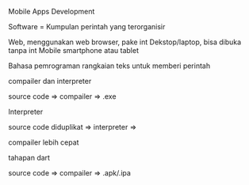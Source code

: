 Mobile Apps Development

Software = Kumpulan perintah yang terorganisir

Web, menggunakan web browser, pake int
Dekstop/laptop, bisa dibuka tanpa int
Mobile smartphone atau tablet

Bahasa pemrograman rangkaian teks untuk memberi perintah 

compailer dan interpreter

source code => compailer => .exe

Interpreter 

source code diduplikat => interpreter => 

compailer lebih cepat

tahapan dart

source code => compailer => .apk/.ipa